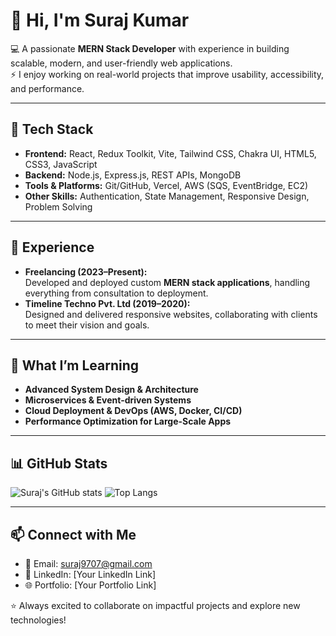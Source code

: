 # 👋 Hi, I'm Suraj Kumar  

💻 A passionate **MERN Stack Developer** with experience in building scalable, modern, and user-friendly web applications.  
⚡ I enjoy working on real-world projects that improve usability, accessibility, and performance.  

---

## 🔧 Tech Stack  
- **Frontend:** React, Redux Toolkit, Vite, Tailwind CSS, Chakra UI, HTML5, CSS3, JavaScript  
- **Backend:** Node.js, Express.js, REST APIs, MongoDB  
- **Tools & Platforms:** Git/GitHub, Vercel, AWS (SQS, EventBridge, EC2)
- **Other Skills:** Authentication, State Management, Responsive Design, Problem Solving  

---

## 🚀 Experience  
- **Freelancing (2023–Present):**  
  Developed and deployed custom **MERN stack applications**, handling everything from consultation to deployment.  
- **Timeline Techno Pvt. Ltd (2019–2020):**  
  Designed and delivered responsive websites, collaborating with clients to meet their vision and goals.  

---

## 🌱 What I’m Learning  
- **Advanced System Design & Architecture**  
- **Microservices & Event-driven Systems**  
- **Cloud Deployment & DevOps (AWS, Docker, CI/CD)**  
- **Performance Optimization for Large-Scale Apps**  

---

## 📊 GitHub Stats  
![Suraj's GitHub stats](https://github-readme-stats.vercel.app/api?username=surajwithps&show_icons=true&theme=radical&count_private=true)
![Top Langs](https://github-readme-stats.vercel.app/api/top-langs/?username=surajwithps&layout=compact&theme=radical)  

---

## 📫 Connect with Me  
- 📧 Email: suraj9707@gmail.com  
- 💼 LinkedIn: [Your LinkedIn Link]  
- 🌐 Portfolio: [Your Portfolio Link]  

⭐️ Always excited to collaborate on impactful projects and explore new technologies!  
